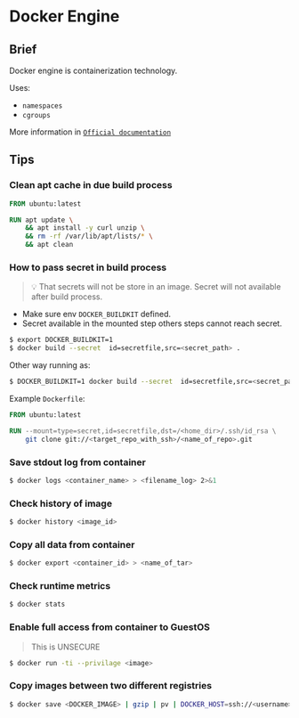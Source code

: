 # Docker Engine

## Brief

Docker engine is containerization technology.

Uses:

- `namespaces`
- `cgroups`

More information in [`Official documentation`](https://docs.docker.com/engine/install/)

## Tips

### Clean apt cache in due build process

```Dockerfile
FROM ubuntu:latest

RUN apt update \
    && apt install -y curl unzip \
    && rm -rf /var/lib/apt/lists/* \
    && apt clean
```

### How to pass secret in build process

> :bulb: That secrets will not be store in an image. Secret will not available after build process.

- Make sure env `DOCKER_BUILDKIT` defined.
- Secret available in the mounted step others steps cannot reach secret.

```bash
$ export DOCKER_BUILDKIT=1
$ docker build --secret  id=secretfile,src=<secret_path> .
```

Other way running as:

```bash
$ DOCKER_BUILDKIT=1 docker build --secret  id=secretfile,src=<secret_path> .
```

Example `Dockerfile`:

```Dockerfile
FROM ubuntu:latest

RUN --mount=type=secret,id=secretfile,dst=/<home_dir>/.ssh/id_rsa \
    git clone git://<target_repo_with_ssh>/<name_of_repo>.git
```

### Save stdout log from container

```sh
$ docker logs <container_name> > <filename_log> 2>&1
```

### Check history of image

```sh
$ docker history <image_id>
```

### Copy all data from container

```sh
$ docker export <container_id> > <name_of_tar>
```

### Check runtime metrics

```sh
$ docker stats
```

### Enable full access from container to GuestOS

> This is UNSECURE

```sh
$ docker run -ti --privilage <image>
```

### Copy images between two different registries

```sh
$ docker save <DOCKER_IMAGE> | gzip | pv | DOCKER_HOST=ssh://<username>@<target_host>:<target_port> docker load
```
